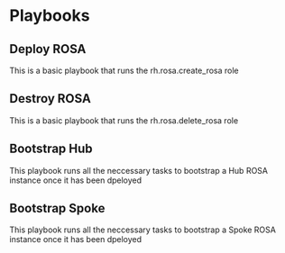 # Playbooks

## Deploy ROSA
This is a basic playbook that runs the rh.rosa.create_rosa role

## Destroy ROSA
This is a basic playbook that runs the rh.rosa.delete_rosa role

## Bootstrap Hub
This playbook runs all the neccessary tasks to bootstrap a Hub ROSA instance once it has been dpeloyed

## Bootstrap Spoke
This playbook runs all the neccessary tasks to bootstrap a Spoke ROSA instance once it has been dpeloyed
